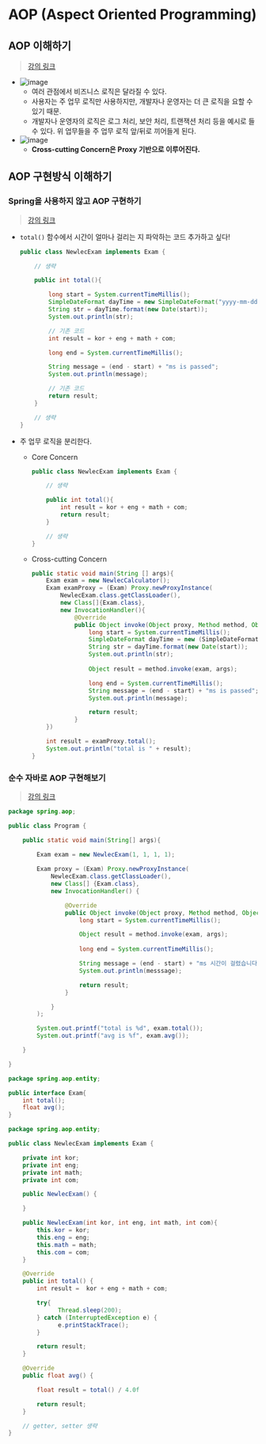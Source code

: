 # AOP (Aspect Oriented Programming)

## AOP 이해하기

> [강의 링크](https://youtu.be/y2JkXjOocZ4)

- ![image](https://user-images.githubusercontent.com/52440668/94505681-9672bc00-0246-11eb-949c-28c1e40bc735.png)
    - 여러 관점에서 비즈니스 로직은 달라질 수 있다.
    - 사용자는 주 업무 로직만 사용하지만, 개발자나 운영자는 더 큰 로직을 요할 수 있기 때문.
    - 개발자나 운영자의 로직은 로그 처리, 보안 처리, 트랜잭션 처리 등을 예시로 들 수 있다. 위 업무들을 주 업무 로직 앞/뒤로 끼어들게 된다.
- ![image](https://user-images.githubusercontent.com/52440668/94506052-755e9b00-0247-11eb-8181-5619b1088499.png)
    - **Cross-cutting Concern은 Proxy 기반으로 이루어진다.**

## AOP 구현방식 이해하기

### Spring을 사용하지 않고 AOP 구현하기

> [강의 링크](https://youtu.be/DhcrnaKKrbA)

- `total()` 함수에서 시간이 얼마나 걸리는 지 파악하는 코드 추가하고 싶다!

    ```java
    public class NewlecExam implements Exam {

        // 생략

        public int total(){

            long start = System.currentTimeMillis();
            SimpleDateFormat dayTime = new SimpleDateFormat("yyyy-mm-dd hh:mm:ss");
            String str = dayTime.format(new Date(start));
            System.out.println(str);

            // 기존 코드
            int result = kor + eng + math + com;

            long end = System.currentTimeMillis();

            String message = (end - start) + "ms is passed";
            System.out.println(message);

            // 기존 코드
            return result;
        }

        // 생략
    }
    ```
- 주 업무 로직을 분리한다.
    - Core Concern
        ```java
        public class NewlecExam implements Exam {

            // 생략

            public int total(){
                int result = kor + eng + math + com;
                return result;
            }

            // 생략
        }
        ```
    - Cross-cutting Concern
        ```java
        public static void main(String [] args){
            Exam exam = new NewlecCalculator();
            Exam examProxy = (Exam) Proxy.newProxyInstance(
                NewlecExam.class.getClassLoader(),
                new Class[]{Exam.class},
                new InvocationHandler(){
                    @Override
                    public Object invoke(Object proxy, Method method, Object[] args) throws Throwable {
                        long start = System.currentTimeMillis();
                        SimpleDateFormat dayTime = new (SimpleDateFormat"yyyy-mm-dd hh:mm:ss");
                        String str = dayTime.format(new Date(start));
                        System.out.println(str);
                        
                        Object result = method.invoke(exam, args);

                        long end = System.currentTimeMillis();
                        String message = (end - start) + "ms is passed";
                        System.out.println(message);

                        return result;
                    }
            })

            int result = examProxy.total();
            System.out.println("total is " + result);
        }

### 순수 자바로 AOP 구현해보기 

> [강의 링크](https://bit.ly/34oAgok)

```java
package spring.aop;

public class Program {

    public static void main(String[] args){
        
        Exam exam = new NewlecExam(1, 1, 1, 1);

        Exam proxy = (Exam) Proxy.newProxyInstance(
            NewlecExam.class.getClassLoader(), 
            new Class[] {Exam.class},
            new InvocationHandler() {

                @Override
                public Object invoke(Object proxy, Method method, Object[] args) throws Throwable {
                    long start = System.currentTimeMillis();

                    Object result = method.invoke(exam, args);
                    
                    long end = System.currentTimeMillis();

                    String message = (end - start) + "ms 시간이 걸렸습니다.";
                    System.out.println(messsage);

                    return result;
                }

            }
        );

        System.out.printf("total is %d", exam.total());
        System.out.printf("avg is %f", exam.avg());

    }

}

```

```java
package spring.aop.entity;

public interface Exam{
    int total();
    float avg();
}
```

```java
package spring.aop.entity;

public class NewlecExam implements Exam {

    private int kor;
    private int eng;
    private int math;
    private int com;

    public NewlecExam() {

    }

    public NewlecExam(int kor, int eng, int math, int com){
        this.kor = kor;
        this.eng = eng;
        this.math = math;
        this.com = com;
    }

    @Override
    public int total() {
        int result =  kor + eng + math + com;

        try{
              Thread.sleep(200);
        } catch (InterruptedException e) {
              e.printStackTrace();
        }

        return result;
    }

    @Override
    public float avg() {

        float result = total() / 4.0f

        return result;
    }

    // getter, setter 생략
}
```